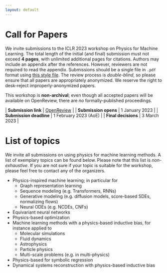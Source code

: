 ```yaml
---
layout: default
---
```


# Call for Papers

We invite submissions to the ICLR 2023 workshop on Physics for Machine Learning. The total length of the initial (and final) submission must not exceed **4 pages**, with unlimited additional pages for citations.
Authors may include an appendix after the references. However, reviewers are not required to read the appendix.
Submissions should be a single file in `.pdf` format using [this style file](assets/physics4ml_style.zip). The review process is
*double-blind*, so please ensure that all papers are appropriately
anonymized. We reserve the right to desk-reject improperly-anonymized
papers.

This workshop is **non-archival**; even though all accepted papers will be
available on OpenReview, there are *no* formally-published proceedings.

| **Submission link** | [OpenReview]() |
| **Submission opens** | 1 January 2023 |
| **Submission deadline** | 1 February 2023 (AoE) |
| **Final decisions** | 3 March 2023 |

# List of topics

We invite all submissions on using physics for machine learning methods. 
A list of exemplary topics can be found below. Please note that this list is *non-exhaustive*. 
If you are not sure if your topic is suitable for the workshop, please feel free to contact any of the organizers.

- Physics-inspired machine learning; in particular for 
	- Graph representation learning
	- Sequence modeling (e.g. Transformers, RNNs) 
	- Generative modeling (e.g. diffusion models, score-based SDEs, normalizing flows)
	- Neural ODEs (e.g. NCDEs, CNFs)
- Equivariant neural networks
- Physics-based optimization
- Machine learning methods with a physics-based inductive bias, for instance applied to
	- Molecular simulations
	- Fluid dynamics
	- Astrophysics
	- Particle physics
	- Multi-scale problems (e.g. in multi-physics)
- Physics-based for symbolic regression
- Dynamical systems reconstruction with physics-based inductive bias
